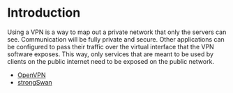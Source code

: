 # Introduction

Using a VPN is a way to map out a private network that only the servers can see. Communication will be fully private 
and secure. Other applications can be configured to pass their traffic over the virtual interface that the VPN software 
exposes. This way, only services that are meant to be used by clients on the public internet need to be exposed on 
the public network.

* [OpenVPN](OpenVPN.md)
* [strongSwan](strongSwan.md)

